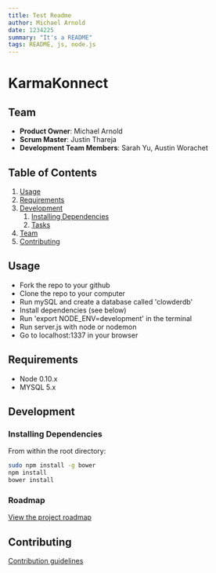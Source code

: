 ```yaml
---
title: Test Readme
author: Michael Arnold
date: 1234225
summary: "It's a README"
tags: README, js, node.js
---
```


# KarmaKonnect

## Team

  - __Product Owner__: Michael Arnold
  - __Scrum Master__: Justin Thareja
  - __Development Team Members__: Sarah Yu, Austin Worachet

## Table of Contents

1. [Usage](#Usage)
1. [Requirements](#requirements)
1. [Development](#development)
    1. [Installing Dependencies](#installing-dependencies)
    1. [Tasks](#tasks)
1. [Team](#team)
1. [Contributing](#contributing)

## Usage

- Fork the repo to your github
- Clone the repo to your computer
- Run mySQL and create a database called 'clowderdb'
- Install dependencies (see below)
- Run 'export NODE_ENV=development' in the terminal
- Run server.js with node or nodemon
- Go to localhost:1337 in your browser


## Requirements

- Node 0.10.x
- MYSQL 5.x


## Development

### Installing Dependencies

From within the root directory:

```sh
sudo npm install -g bower
npm install
bower install
```

### Roadmap

[View the project roadmap](https://github.com/AdorableClowder/AdorableClowder/issues)


## Contributing

[Contribution guidelines](https://github.com/AdorableClowder/AdorableClowder/blob/master/docs/_CONTRIBUTING.md)
